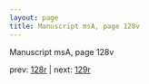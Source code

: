 ```yaml
---
layout: page
title: Manuscript msA, page 128v
---
```


Manuscript msA, page 128v

prev:  [128r](../128r) | next:  [129r](../129r)